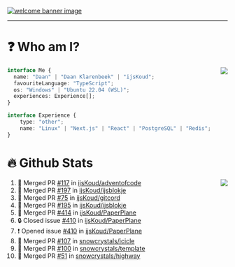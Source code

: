 <h1 align="center" style="display:none;"></h1>

<a href="https://ijskoud.dev/"><img src="https://cdn.ijskoud.dev/files/IIcds5oPKl.png" alt="welcome banner image" /></a>

---

# ❓ Who am I?

<img align="right" src="http://gh-stats.ijskoud.dev/api/top-langs?username=ijsKoud&cache_seconds=1800&layout=compact&hide_border=true&hide_rank=true&show_icons=true&theme=dark&title_color=ffffff&hide_border=true&locale=en" />

```typescript
interface Me {
  name: "Daan" | "Daan Klarenbeek" | "ijsKoud";
  favouriteLanguage: "TypeScript";
  os: "Windows" | "Ubuntu 22.04 (WSL)";
  experiences: Experience[];
}

interface Experience {
    type: "other";
    name: "Linux" | "Next.js" | "React" | "PostgreSQL" | "Redis";
}
```

# 🔥 Github Stats

<img align="right" src="http://gh-stats.ijskoud.dev/api? username=ijsKoud&cache_seconds=1800&hide_border=true&hide_rank=true&show_icons=true&theme=dark&title_color=ffffff&hide_border=true&locale=en">

<!--START_SECTION:activity-->
1. 🎉 Merged PR [#117](https://github.com/ijsKoud/adventofcode/pull/117) in [ijsKoud/adventofcode](https://github.com/ijsKoud/adventofcode)
2. 🎉 Merged PR [#197](https://github.com/ijsKoud/ijsblokje/pull/197) in [ijsKoud/ijsblokje](https://github.com/ijsKoud/ijsblokje)
3. 🎉 Merged PR [#75](https://github.com/ijsKoud/gitcord/pull/75) in [ijsKoud/gitcord](https://github.com/ijsKoud/gitcord)
4. 🎉 Merged PR [#195](https://github.com/ijsKoud/ijsblokje/pull/195) in [ijsKoud/ijsblokje](https://github.com/ijsKoud/ijsblokje)
5. 🎉 Merged PR [#414](https://github.com/ijsKoud/PaperPlane/pull/414) in [ijsKoud/PaperPlane](https://github.com/ijsKoud/PaperPlane)
6. 🔒 Closed issue [#410](https://github.com/ijsKoud/PaperPlane/issues/410) in [ijsKoud/PaperPlane](https://github.com/ijsKoud/PaperPlane)
7. ❗ Opened issue [#410](https://github.com/ijsKoud/PaperPlane/issues/410) in [ijsKoud/PaperPlane](https://github.com/ijsKoud/PaperPlane)
8. 🎉 Merged PR [#107](https://github.com/snowcrystals/icicle/pull/107) in [snowcrystals/icicle](https://github.com/snowcrystals/icicle)
9. 🎉 Merged PR [#100](https://github.com/snowcrystals/template/pull/100) in [snowcrystals/template](https://github.com/snowcrystals/template)
10. 🎉 Merged PR [#51](https://github.com/snowcrystals/highway/pull/51) in [snowcrystals/highway](https://github.com/snowcrystals/highway)
<!--END_SECTION:activity-->

<h1 align="center" style="display:none;"></h1>
